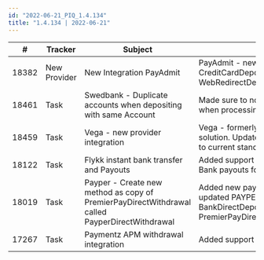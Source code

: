```yaml
---
id: "2022-06-21_PIQ_1.4.134"
title: "1.4.134 | 2022-06-21"
---
```


| #     | Tracker     | Subject   | Description    |
|-------|-------------|-----------|----------------|
| 18382 | New Provider | New Integration PayAdmit | PayAdmit - new provider integration with support for CreditCardDeposit, CreditCardWithdrawal, and WebRedirectDeposit. | 
| 18461 | Task | Swedbank - Duplicate accounts when depositing with same Account | Made sure to not create duplicate saved accounts when processing Swedbank payments. | 
| 18459 | Task | Vega - new provider integration  | Vega - formerly known as VenusPoint, an E-wallet solution. Updated endpoints, as well as code updated to current standards. | 
| 18122 | Task | Flykk instant bank transfer and Payouts | Added support for FLYKK Instant Bank Transfer and Bank payouts for ISX (Isignthis). | 
| 18019 | Task | Payper - Create new method as copy of PremierPayDirectWithdrawal called PayperDirectWithdrawal | Added new payment method BANKDIRECT and updated PAYPER integration to use BankDirectDeposit/BankDirectWithdrawal instead of PremierPayDirectDeposit/PremierPayDirectWithdrawal | 
| 17267 | Task | Paymentz APM withdrawal integration | Added support for APM withdrawals via Paymentz | 
